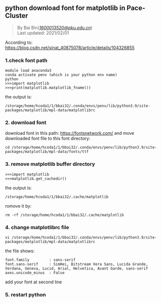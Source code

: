 ## python download font for matplotlib in Pace-Cluster
> By Bai Bin(*1600013520@pku.edu.cn*)\
> Last updated: 2021/02/01

According to: https://blog.csdn.net/sinat_40875078/article/details/104326855
### 1.check font path
```
module load anaconda3
conda activate penv (which is your python env name)
python
>>>import matplotlib    
>>>print(matplotlib.matplotlib_fname())
```
the output is:
```
/storage/home/hcoda1/1/bbai32/.conda/envs/penv/lib/python3.9/site-packages/matplotlib/mpl-data/matplotlibrc
```
### 2. download font
download font in this path: https://fontsnetwork.com/ and move downloaded font file to this font directory:
```
cd /storage/home/hcoda1/1/bbai32/.conda/envs/penv/lib/python3.9/site-packages/matplotlib/mpl-data/fonts/ttf
```

### 3. remove matplotlib buffer directory
```
>>>import matplotlib
>>>matplotlib.get_cachedir()
```
the output is:
```
/storage/home/hcoda1/1/bbai32/.cache/matplotlib
```
romove it by:
```
rm -rf /storage/home/hcoda1/1/bbai32/.cache/matplotlib
```
### 4. change matplotlibrc file
```
vi /storage/home/hcoda1/1/bbai32/.conda/envs/penv/lib/python3.9/site-packages/matplotlib/mpl-data/matplotlibrc
```
the file shows:
```
font.family         : sans-serif      
font.sans-serif     : SimHei, Bitstream Vera Sans, Lucida Grande, Verdana, Geneva, Lucid, Arial, Helvetica, Avant Garde, sans-serif  
axes.unicode_minus  : False
```
add your font at second line
### 5. restart python
